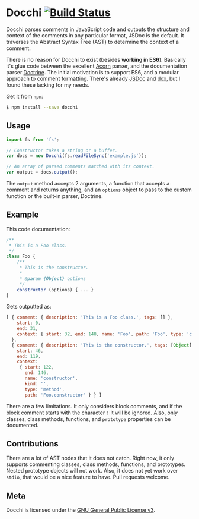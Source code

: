 # Docchi [![Build Status](https://travis-ci.org/daliwali/docchi.png?branch=master)](https://travis-ci.org/daliwali/docchi)

Docchi parses comments in JavaScript code and outputs the structure and context of the comments in any particular format, JSDoc is the default. It traverses the Abstract Syntax Tree (AST) to determine the context of a comment.

There is no reason for Docchi to exist (besides **working in ES6**). Basically it's glue code between the excellent [Acorn](https://github.com/marijnh/acorn) parser, and the documentation parser [Doctrine](https://github.com/Constellation/doctrine). The initial motivation is to support ES6, and a modular approach to comment formatting. There's already [JSDoc](https://github.com/jsdoc3/jsdoc) and [dox](https://github.com/tj/dox), but I found these lacking for my needs.

Get it from `npm`:

```sh
$ npm install --save docchi
```

## Usage

```js
import fs from 'fs';

// Constructor takes a string or a buffer.
var docs = new Docchi(fs.readFileSync('example.js'));

// An array of parsed comments matched with its context.
var output = docs.output();
```

The `output` method accepts 2 arguments, a function that accepts a comment and returns anything, and an `options` object to pass to the custom function or the built-in parser, Doctrine.

## Example

This code documentation:

```js
/**
 * This is a Foo class.
 */
class Foo {
	/**
	 * This is the constructor.
	 *
	 * @param {Object} options
	 */
	constructor (options) { ... }
}
```

Gets outputted as:

```js
[ { comment: { description: 'This is a Foo class.', tags: [] },
    start: 0,
    end: 31,
    context: { start: 32, end: 148, name: 'Foo', path: 'Foo', type: 'class' }
  },
  { comment: { description: 'This is the constructor.', tags: [Object] },
    start: 46,
    end: 119,
    context:
     { start: 122,
       end: 146,
       name: 'constructor',
       kind: '',
       type: 'method',
       path: 'Foo.constructor' } } ]
```

There are a few limitations. It only considers block comments, and if the block comment starts with the character `!` it will be ignored. Also, only classes, class methods, functions, and `prototype` properties can be documented.

## Contributions

There are a lot of AST nodes that it does not catch. Right now, it only supports commenting classes, class methods, functions, and prototypes. Nested prototype objects will not work. Also, it does not yet work over `stdio`, that would be a nice feature to have. Pull requests welcome.

## Meta

Docchi is licensed under the [GNU General Public License v3](https://github.com/daliwali/docchi/blob/master/LICENSE).
